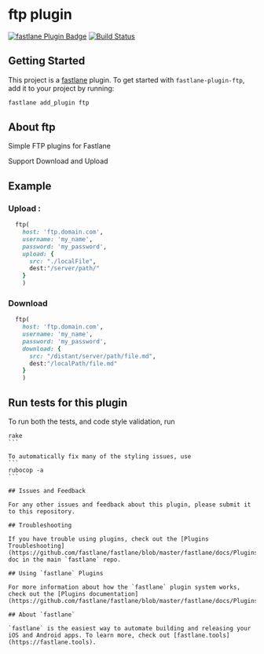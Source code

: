 # ftp plugin

[![fastlane Plugin Badge](https://rawcdn.githack.com/fastlane/fastlane/master/fastlane/assets/plugin-badge.svg)](https://rubygems.org/gems/fastlane-plugin-ftp)
[![Build Status](https://travis-ci.org/PoissonBallon/fastlane-ftp-plugin.svg?branch=master)](https://travis-ci.org/PoissonBallon/fastlane-ftp-plugin)

## Getting Started

This project is a [fastlane](https://github.com/fastlane/fastlane) plugin. To get started with `fastlane-plugin-ftp`, add it to your project by running:

```bash
fastlane add_plugin ftp
```

## About ftp

Simple FTP plugins for Fastlane

Support Download and Upload

## Example

### Upload :

```ruby
  ftp(
    host: 'ftp.domain.com',
    username: 'my_name',
    password: 'my_password',
    upload: {
      src: "./localFile",
      dest:"/server/path/"
    }
    )
```

### Download

```ruby
  ftp(
    host: 'ftp.domain.com',
    username: 'my_name',
    password: 'my_password',
    download: {
      src: "/distant/server/path/file.md",
      dest:"/localPath/file.md"
    }
    )
```

## Run tests for this plugin

To run both the tests, and code style validation, run

````
rake
```

To automatically fix many of the styling issues, use
```
rubocop -a
```

## Issues and Feedback

For any other issues and feedback about this plugin, please submit it to this repository.

## Troubleshooting

If you have trouble using plugins, check out the [Plugins Troubleshooting](https://github.com/fastlane/fastlane/blob/master/fastlane/docs/PluginsTroubleshooting.md) doc in the main `fastlane` repo.

## Using `fastlane` Plugins

For more information about how the `fastlane` plugin system works, check out the [Plugins documentation](https://github.com/fastlane/fastlane/blob/master/fastlane/docs/Plugins.md).

## About `fastlane`

`fastlane` is the easiest way to automate building and releasing your iOS and Android apps. To learn more, check out [fastlane.tools](https://fastlane.tools).
